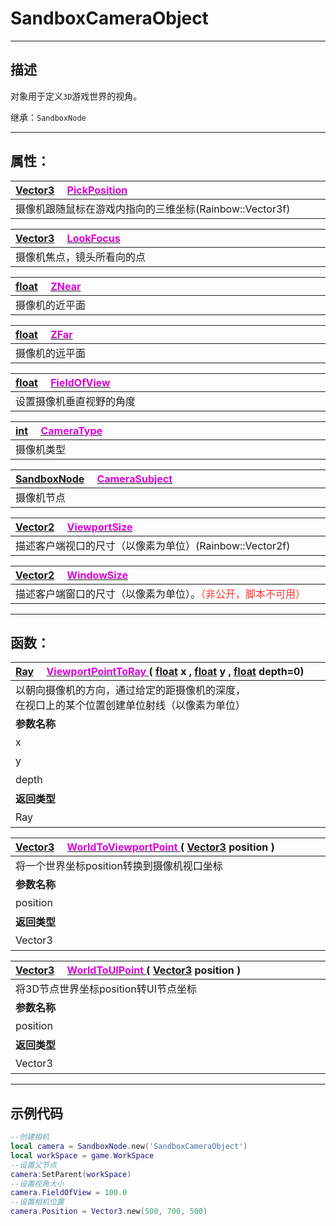 # SandboxCameraObject
------------------------------------------------------------------------------------------
## 描述

对象用于定义`3D`游戏世界的视角。

继承：`SandboxNode` 

------------------------------------------------------------------------------------------
## 属性：

|<div style="width:1125px">[Vector3](/Api/DataType/Vector3.md) &emsp;[<font color="dd00dd">PickPosition</font>](/Api/Class/GamePlay/SandboxCameraObject_F/PickPosition.md)</div>|
|:---|
|摄像机跟随鼠标在游戏内指向的三维坐标(Rainbow::Vector3f)|

|<div style="width:1125px">[Vector3](/Api/DataType/Vector3.md) &emsp;[<font color="dd00dd">LookFocus</font>](/Api/Class/GamePlay/SandboxCameraObject_F/LookFocus.md)</div>|
|:---|
|摄像机焦点，镜头所看向的点|

|<div style="width:1125px">[float](/Api/DataType/Float.md) &emsp;[<font color="dd00dd">ZNear</font>](/Api/Class/GamePlay/SandboxCameraObject_F/ZNear.md)</div>|
|:---|
|摄像机的近平面|

|<div style="width:1125px">[float](/Api/DataType/Float.md) &emsp;[<font color="dd00dd">ZFar</font>](/Api/Class/GamePlay/SandboxCameraObject_F/ZFar.md)</div>|
|:---|
|摄像机的远平面|

|<div style="width:1125px">[float](/Api/DataType/Float.md) &emsp;[<font color="dd00dd">FieldOfView</font>](/Api/Class/GamePlay/SandboxCameraObject_F/FieldOfView.md)</div>|
|:---|
|设置摄像机垂直视野的角度|

|<div style="width:1125px">[int](/Api/DataType/Int.md) &emsp;[<font color="dd00dd">CameraType</font>](/Api/Class/GamePlay/SandboxCameraObject_F/CameraType.md)</div>|
|:---|
|摄像机类型|

|<div style="width:1125px">[SandboxNode](/Api/Class/NoType/SandboxNode.md) &emsp;[<font color="dd00dd">CameraSubject</font>](/Api/Class/GamePlay/SandboxCameraObject_F/CameraSubject.md)</div>|
|:---|
|摄像机节点|

|<div style="width:1125px">[Vector2](/Api/DataType/Vector2.md) &emsp;[<font color="dd00dd">ViewportSize</font>](/Api/Class/GamePlay/SandboxCameraObject_F/ViewportSize.md)</div>|
|:---|
|描述客户端视口的尺寸（以像素为单位）(Rainbow::Vector2f)|

|<div style="width:1125px">[Vector2](/Api/DataType/Vector2.md) &emsp;[<font color="dd00dd">WindowSize</font>](/Api/Class/GamePlay/SandboxCameraObject_F/WindowSize.md)</div>|
|:---|
|描述客户端窗口的尺寸（以像素为单位）。<font color="ff3333">（非公开，脚本不可用）</font>|

------------------------------------------------------------------------------------------
## 函数：

|<div style="width:500px">[Ray]() &emsp;[<font color="dd00dd">ViewportPointToRay</font> ](/Api/Class/GamePlay/SandboxCameraObject_F/ViewportPointToRay.md) ( [float](/Api/DataType/Float.md) x , [float](/Api/DataType/Float.md ) y , [float](/Api/DataType/Float.md) depth=0)</div>|<div style="width:100px"></div>|<div style="width:45px"></div>|<div style="width:400px"></div>|
|:---|:---|:---|:---|
|以朝向摄像机的方向，通过给定的距摄像机的深度，<br>在视口上的某个位置创建单位射线（以像素为单位）||||
|**参数名称**|**类别**|**默认**|**描述**|
|x|float||x坐标|
|y|float||y坐标|
|depth|float||深度|
|**返回类型**|||**概要**|
|Ray|||射线|

|<div style="width:500px">[Vector3](/Api/DataType/Vector3.md) &emsp;[<font color="dd00dd">WorldToViewportPoint</font> ](/Api/Class/GamePlay/SandboxCameraObject_F/WorldToViewportPoint.md) ( [Vector3](/Api/DataType/Vector3.md) position )</div>|<div style="width:100px"></div>|<div style="width:45px"></div>|<div style="width:400px"></div>|
|:---|:---|:---|:---|
|将一个世界坐标position转换到摄像机视口坐标||||
|**参数名称**|**类别**|**默认**|**描述**|
|position|Vector3||三维坐标|
|**返回类型**|||**概要**|
|Vector3|||三维坐标|

|<div style="width:500px">[Vector3](/Api/DataType/Vector3.md) &emsp;[<font color="dd00dd">WorldToUIPoint</font> ](/Api/Class/GamePlay/SandboxCameraObject_F/WorldToUIPoint.md) ( [Vector3](/Api/DataType/Vector3.md) position )</div>|<div style="width:100px"></div>|<div style="width:45px"></div>|<div style="width:400px"></div>|
|:---|:---|:---|:---|
|将3D节点世界坐标position转UI节点坐标||||
|**参数名称**|**类别**|**默认**|**描述**|
|position|Vector3||三维坐标|
|**返回类型**|||**概要**|
|Vector3|||三维坐标|

------------------------------------------------------------------------------------------
## 示例代码

```lua
--创建相机
local camera = SandboxNode.new('SandboxCameraObject')
local workSpace = game.WorkSpace
--设置父节点
camera:SetParent(workSpace)
--设置视角大小
camera.FieldOfView = 100.0
--设置相机位置
camera.Position = Vector3.new(500, 700, 500)
```